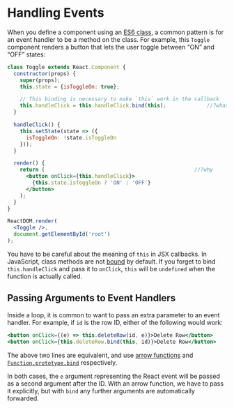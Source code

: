 # Handling Events

When you define a component using an [ES6 class](https://developer.mozilla.org/en/docs/Web/JavaScript/Reference/Classes), a common pattern is for an event handler to be a method on the class. For example, this `Toggle` component renders a button that lets the user toggle between “ON” and “OFF” states:

```jsx
class Toggle extends React.Component {
  constructor(props) {
    super(props);
    this.state = {isToggleOn: true};

    // This binding is necessary to make `this` work in the callback
    this.handleClick = this.handleClick.bind(this);				//?what's this
  }

  handleClick() {
    this.setState(state => ({
      isToggleOn: !state.isToggleOn
    }));
  }

  render() {
    return (												//?why
      <button onClick={this.handleClick}>				
        {this.state.isToggleOn ? 'ON' : 'OFF'}				
      </button>
    );
  }
}

ReactDOM.render(
  <Toggle />,
  document.getElementById('root')
);
```

You have to be careful about the meaning of `this` in JSX callbacks. In JavaScript, class methods are not [bound](https://developer.mozilla.org/en/docs/Web/JavaScript/Reference/Global_objects/Function/bind) by default. If you forget to bind `this.handleClick` and pass it to `onClick`, `this` will be `undefined` when the function is actually called.

## Passing Arguments to Event Handlers 

Inside a loop, it is common to want to pass an extra parameter to an event handler. For example, if `id` is the row ID, either of the following would work:

```jsx
<button onClick={(e) => this.deleteRow(id, e)}>Delete Row</button>
<button onClick={this.deleteRow.bind(this, id)}>Delete Row</button>
```

The above two lines are equivalent, and use [arrow functions](https://developer.mozilla.org/en-US/docs/Web/JavaScript/Reference/Functions/Arrow_functions) and [`Function.prototype.bind`](https://developer.mozilla.org/en-US/docs/Web/JavaScript/Reference/Global_objects/Function/bind) respectively.

In both cases, the `e` argument  representing the React event will be passed as a second argument after  the ID. With an arrow function, we have to pass it explicitly, but with `bind` any further arguments are automatically forwarded.